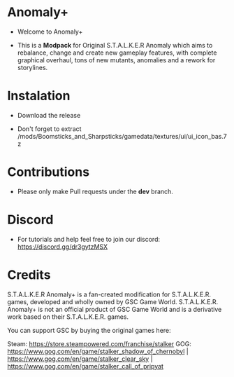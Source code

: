 # Anomaly+

- Welcome to Anomaly+

- This is a **Modpack** for Original S.T.A.L.K.E.R Anomaly which aims to rebalance, change and create new gameplay features, with complete graphical overhaul, tons of new mutants, anomalies and a rework for storylines.

# Instalation

- Download the release 

- Don't forget to extract /mods/Boomsticks_and_Sharpsticks/gamedata/textures/ui/ui_icon_bas.7z

# Contributions

-  Please only make Pull requests under the **dev** branch.

# Discord

- For tutorials and help feel free to join our discord:
https://discord.gg/dr3gytzMSX

# Credits
S.T.A.L.K.E.R Anomaly+ is a fan-created modification for S.T.A.L.K.E.R. games, developed and wholly owned by GSC Game World. S.T.A.L.K.E.R. Anomaly+ is not an official product of GSC Game World and is a derivative work based on their S.T.A.L.K.E.R. games.

You can support GSC by buying the original games here:

Steam: https://store.steampowered.com/franchise/stalker GOG: https://www.gog.com/en/game/stalker_shadow_of_chernobyl | https://www.gog.com/en/game/stalker_clear_sky | https://www.gog.com/en/game/stalker_call_of_pripyat
